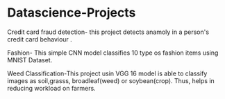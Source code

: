 # Datascience-Projects
Credit card fraud detection- this project detects anamoly in a person's credit card behaviour .

Fashion- This simple CNN model classifies 10 type os fashion items using MNIST Dataset.

Weed Classification-This project usin VGG 16 model is able to classify images as soil,grasss, broadleaf(weed) or soybean(crop). Thus, helps in reducing workload on farmers.
